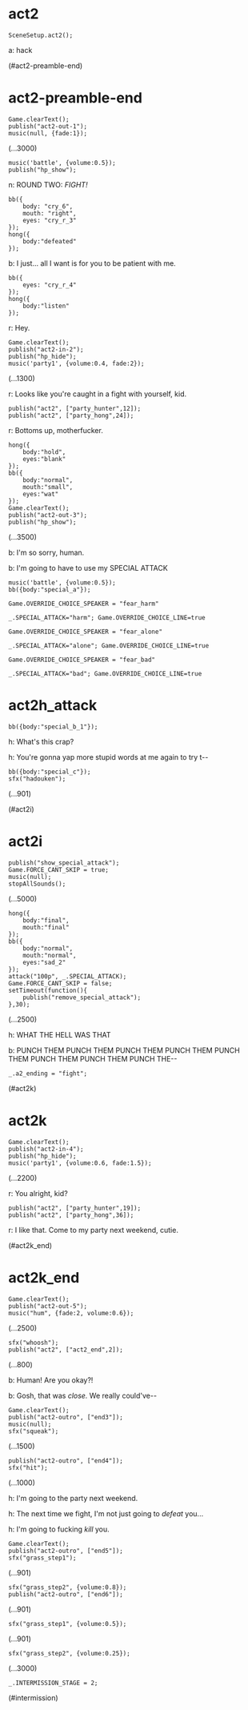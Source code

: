 # act2

`SceneSetup.act2();`

a: hack

(#act2-preamble-end)


# act2-preamble-end

```
Game.clearText();
publish("act2-out-1");
music(null, {fade:1});
```

(...3000)

```
music('battle', {volume:0.5});
publish("hp_show");
```

n: ROUND TWO: *FIGHT!*

```
bb({
	body: "cry_6",
	mouth: "right",
	eyes: "cry_r_3"
});
hong({
	body:"defeated"
});
```

b: I just... all I want is for you to be patient with me.

```
bb({
	eyes: "cry_r_4"
});
hong({
	body:"listen"
});
```

r: Hey.

```
Game.clearText();
publish("act2-in-2");
publish("hp_hide");
music('party1', {volume:0.4, fade:2});
```

(...1300)

r: Looks like you're caught in a fight with yourself, kid.

```
publish("act2", ["party_hunter",12]);
publish("act2", ["party_hong",24]);
```

r: Bottoms up, motherfucker.

```
hong({
	body:"hold",
	eyes:"blank"
});
bb({
	body:"normal",
	mouth:"small",
	eyes:"wat"
});
Game.clearText();
publish("act2-out-3");
publish("hp_show");
```

(...3500)

b: I'm so sorry, human.

b: I'm going to have to use my SPECIAL ATTACK

```
music('battle', {volume:0.5});
bb({body:"special_a"});
```

`Game.OVERRIDE_CHOICE_SPEAKER = "fear_harm"`

[](#act2h_attack) `_.SPECIAL_ATTACK="harm"; Game.OVERRIDE_CHOICE_LINE=true`

`Game.OVERRIDE_CHOICE_SPEAKER = "fear_alone"`

[](#act2h_attack) `_.SPECIAL_ATTACK="alone"; Game.OVERRIDE_CHOICE_LINE=true`

`Game.OVERRIDE_CHOICE_SPEAKER = "fear_bad"`

[](#act2h_attack) `_.SPECIAL_ATTACK="bad"; Game.OVERRIDE_CHOICE_LINE=true`

# act2h_attack

```
bb({body:"special_b_1"});
```

h: What's this crap?

h: You're gonna yap more stupid words at me again to try t--

```
bb({body:"special_c"});
sfx("hadouken");
```

(...901)

(#act2i)

# act2i

```
publish("show_special_attack");
Game.FORCE_CANT_SKIP = true;
music(null);
stopAllSounds();
```

(...5000)

```
hong({
	body:"final",
	mouth:"final"
});
bb({
	body:"normal",
	mouth:"normal",
	eyes:"sad_2"
});
attack("100p", _.SPECIAL_ATTACK);
Game.FORCE_CANT_SKIP = false;
setTimeout(function(){
	publish("remove_special_attack");
},30);
```

(...2500)

h: WHAT THE HELL WAS THAT

b: PUNCH THEM PUNCH THEM PUNCH THEM PUNCH THEM PUNCH THEM PUNCH THEM PUNCH THEM PUNCH THE--

`_.a2_ending = "fight";`

(#act2k)

# act2k

```
Game.clearText();
publish("act2-in-4");
publish("hp_hide");
music('party1', {volume:0.6, fade:1.5});
```

(...2200)

r: You alright, kid?

```
publish("act2", ["party_hunter",19]);
publish("act2", ["party_hong",36]);
```

r: I like that. Come to my party next weekend, cutie.

(#act2k_end)



# act2k_end

```
Game.clearText();
publish("act2-out-5");
music("hum", {fade:2, volume:0.6});
```

(...2500)

```
sfx("whoosh");
publish("act2", ["act2_end",2]);
```

(...800)

b: Human! Are you okay?!

b: Gosh, that was *close.* We really could've--

```
Game.clearText();
publish("act2-outro", ["end3"]);
music(null);
sfx("squeak");
```

(...1500)

```
publish("act2-outro", ["end4"]);
sfx("hit");
```

(...1000)

h: I'm going to the party next weekend.

h: The next time we fight, I'm not just going to *defeat* you...

h: I'm going to fucking *kill* you.

```
Game.clearText();
publish("act2-outro", ["end5"]);
sfx("grass_step1");
````

(...901)

```
sfx("grass_step2", {volume:0.8});
publish("act2-outro", ["end6"]);
```

(...901)

`sfx("grass_step1", {volume:0.5});`

(...901)

`sfx("grass_step2", {volume:0.25});`

(...3000)

`_.INTERMISSION_STAGE = 2;`

(#intermission)